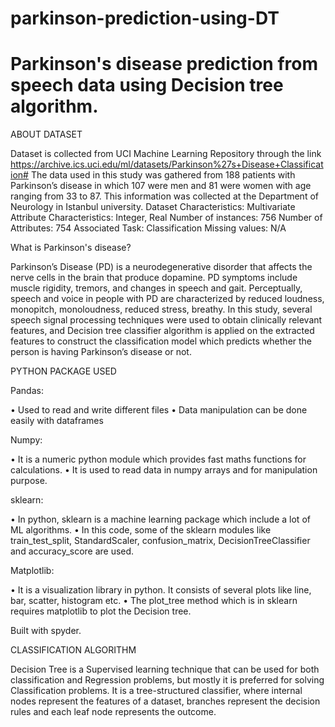 # parkinson-prediction-using-DT
# Parkinson's disease prediction from speech data using Decision tree algorithm.


ABOUT DATASET 

Dataset is collected from UCI Machine Learning Repository through the link https://archive.ics.uci.edu/ml/datasets/Parkinson%27s+Disease+Classification# The data used in this study was gathered from 188 patients with Parkinson’s disease in which 107 were men and 81 were women with age ranging from 33 to 87. This information was collected at the Department of Neurology in Istanbul university. Dataset Characteristics: Multivariate Attribute Characteristics: Integer, Real Number of instances: 756 Number of Attributes: 754 Associated Task: Classification Missing values: N/A

What is Parkinson's disease? 

Parkinson’s Disease (PD) is a neurodegenerative disorder that affects the nerve cells in the brain that produce dopamine. PD symptoms include muscle rigidity, tremors, and changes in speech and gait. Perceptually, speech and voice in people with PD are characterized by reduced loudness, monopitch, monoloudness, reduced stress, breathy. In this study, several speech signal processing techniques were used to obtain clinically relevant features, and Decision tree classifier algorithm is applied on the extracted features to construct the classification model which predicts whether the person is having Parkinson’s disease or not.

PYTHON PACKAGE USED 

Pandas: 

   • Used to read and write different files 
   • Data manipulation can be done easily with dataframes

Numpy: 

   • It is a numeric python module which provides fast maths functions for calculations.
   • It is used to read data in numpy arrays and for manipulation purpose.

sklearn:

   • In python, sklearn is a machine learning package which include a lot of ML algorithms.
   • In this code, some of the sklearn modules like train_test_split, StandardScaler, confusion_matrix, DecisionTreeClassifier and accuracy_score are used.

Matplotlib: 

   • It is a visualization library in python. It consists of several plots like line, bar, scatter, histogram etc.
   • The plot_tree method which is in sklearn requires matplotlib to plot the Decision tree.

Built with spyder.

CLASSIFICATION ALGORITHM

Decision Tree is a Supervised learning technique that can be used for both classification and Regression problems, but mostly it is preferred for solving Classification problems. It is a tree-structured classifier, where internal nodes represent the features of a dataset, branches represent the decision rules and each leaf node represents the outcome.


